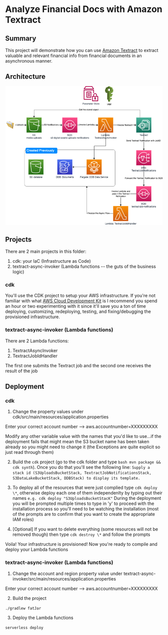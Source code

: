 # Analyze Financial Docs with Amazon Textract

## Summary
This project will demonstrate how you can use [Amazon Textract](https://aws.amazon.com/textract/) to extract valuable 
and relevant financial info from financial documents in an asynchronous manner. 

## Architecture

![Alt text](images/amazon_textract_async_invoke.png?raw=true "Amazon Textract")


## Projects
There are 2 main projects in this folder:
1. cdk: your IaC (Infrastructure as Code)
2. textract-async-invoker (Lambda functions -- the guts of the business logic)

### cdk

You'll use the CDK project to setup your AWS infrastructure. If you're not familiar with what [AWS Cloud Development Kit](https://aws.amazon.com/cdk/) is
I recommend you spend an hour or two experimenting with it since it'll save you a ton of time deploying, customizing, 
redeploying, testing, and fixing/debugging the provisioned infrastructure.

### textract-async-invoker (Lambda functions)
There are 2 Lambda functions: 
1. TextractAsyncInvoker
2. TextractJobIdHandler

The first one submits the Textract job and the second one receives the result of the job

## Deployment

### cdk

1. Change the property values under cdk/src/main/resources/application.properties

Enter your correct account number --> aws.accountnumber=XXXXXXXXX

Modify any other variable value with the names that you'd like to use...if the deployment fails that might mean the S3 bucket 
name has been taken already so you might need to change it (the Exceptions are quite explicit so just read through them)

2. Build the `cdk` project (go to the cdk folder and type ```bash mvn package && cdk synth```). Once you do that you'll see the following line:
```Supply a stack id (S3UploadsBucketStack, TextractJobNotificationsStack, S3DataLakeBucketStack, DDBStack) to display its template.```

3. To deploy all of the resources that were just complied type ```cdk deploy \*```, otherwise deploy each one of them 
independenlty by typing out their names ```e.g. cdk deploy "S3UploadsBucketStacK"```
During the deployment you will be prompted multiple times to type in 'y' to proceed with the installation process so 
you'll need to be watching the installation (most of the prompts are to confirm that you want to create the appropriate IAM 
roles) 
4. [Optional] If you want to delete everything (some resources will not be removed though) then type ```cdk destroy \*``` and follow the prompts

Voila! Your infrastructure is provisioned! Now you're ready to compile and deploy your Lambda functions 

### textract-async-invoker (Lambda functions)
1. Change the account and region property value under textract-async-invoker/src/main/resources/application.properties

Enter your correct account number --> aws.accountnumber=XXXXXXXXX

2. Build the project

```./gradlew fatJar```

3. Deploy the Lambda functions

```serverless deploy```
